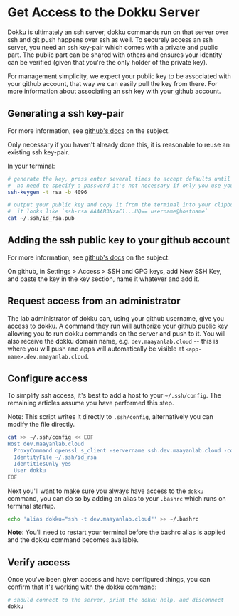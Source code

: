# Get Access to the Dokku Server

Dokku is ultimately an ssh server, dokku commands run on that server over ssh and git push happens over ssh as well. To securely access an ssh server, you need an ssh key-pair which comes with a private and public part. The public part can be shared with others and ensures your identity can be verified (given that you're the only holder of the private key).

For management simplicity, we expect your public key to be associated with your github account, that way we can easily pull the key from there. For more information about associating an ssh key with your github account.

## Generating a ssh key-pair

For more information, see [github's docs](https://docs.github.com/en/authentication/connecting-to-github-with-ssh/generating-a-new-ssh-key-and-adding-it-to-the-ssh-agent) on the subject.

Only necessary if you haven't already done this, it is reasonable to reuse an existing ssh key-pair.

In your terminal:
```bash
# generate the key, press enter several times to accept defaults until the terminal returns
#  no need to specify a password it's not necessary if only you use your system and can be annoying
ssh-keygen -t rsa -b 4096

# output your public key and copy it from the terminal into your clipboard
#  it looks like `ssh-rsa AAAAB3NzaC1...UQ== username@hostname`
cat ~/.ssh/id_rsa.pub
```

## Adding the ssh public key to your github account

For more information, see [github's docs](https://docs.github.com/en/authentication/connecting-to-github-with-ssh/adding-a-new-ssh-key-to-your-github-account) on the subject.

On github, in Settings > Access > SSH and GPG keys, add New SSH Key, and paste the key in the key section, name it whatever and add it.

## Request access from an administrator

The lab administrator of dokku can, using your github username, give you access to dokku. A command they run will authorize your github public key allowing you to run dokku commands on the server and push to it. You will also receive the dokku domain name, e.g. `dev.maayanlab.cloud` -- this is where you will push and apps will automatically be visible at `<app-name>.dev.maayanlab.cloud`.

## Configure access

To simplify ssh access, it's best to add a host to your `~/.ssh/config`. The remaining articles assume you have performed this step.

Note: This script writes it directly to `.ssh/config`, alternatively you can modify the file directly.

```bash
cat >> ~/.ssh/config << EOF
Host dev.maayanlab.cloud
  ProxyCommand openssl s_client -servername ssh.dev.maayanlab.cloud -connect ssh.dev.maayanlab.cloud:443 -quiet
  IdentityFile ~/.ssh/id_rsa
  IdentitiesOnly yes
  User dokku
EOF
```

Next you'll want to make sure you always have access to the `dokku` command, you can do so by adding an alias to your `.bashrc` which runs on terminal startup.

```bash
echo 'alias dokku="ssh -t dev.maayanlab.cloud"' >> ~/.bashrc
```

**Note**: You'll need to restart your terminal before the bashrc alias is applied and the dokku command becomes available.

## Verify access

Once you've been given access and have configured things, you can confirm that it's working with the dokku command:

```bash
# should connect to the server, print the dokku help, and disconnect
dokku
```
